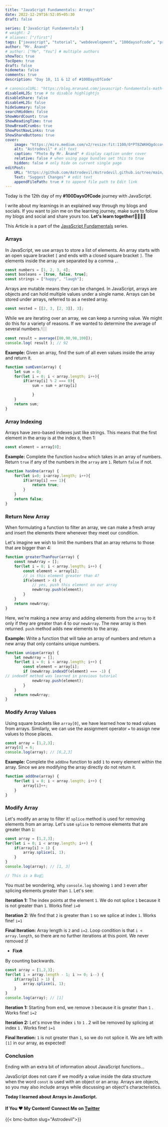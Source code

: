 ```yaml
---
title: "JavaScript Fundamentals: Arrays"
date: 2022-12-29T16:52:05+05:30
draft: false

series: ['JavaScript Fundamentals']
# weight: 2
# aliases: ["/first"]
tags: ["javascript", "tutorial", "webdevelopment", "100daysofcode", "programming", "coding"]
author: "Mr. Ånand"
# author: ["Me", "You"] # multiple authors
showToc: true
TocOpen: true
draft: false
hidemeta: false
comments: true
description: "Day 10, 11 & 12 of #100DaysOfCode"

# canonicalURL: "https://blog.mranand.com/javascript-fundamentals-math-object"
disableHLJS: true # to disable highlightjs
disableShare: false
disableHLJS: false
hideSummary: false
searchHidden: false
ShowWordCount: true
ShowReadingTime: true
ShowBreadCrumbs: true
ShowPostNavLinks: true
ShowShareButtons: true
cover:
    image: "https://miro.medium.com/v2/resize:fit:1100/0*PT8ZWKHQgdccovV6" # image path/url
    alt: "Astrodevil" # alt text
    caption: "Photo By Mr. Ånand" # display caption under cover
    relative: false # when using page bundles set this to true
    hidden: false # only hide on current single page
editPost:
    URL: "https://github.com/Astrodevil/Astrodevil.github.io/tree/main/content"
    Text: "Suggest Changes" # edit text
    appendFilePath: true # to append file path to Edit link
---
```


Today is the 12th day of my **#100DaysOfCode** journey with JavaScript.

I write about my learnings in an explained way through my blogs and socials. If you want to join me on the learning journey, make sure to follow my blogs and social and share yours too. **Let's learn together!🫱🏼‍🫲🏼**

This Article is a part of the [JavaScript Fundamentals](https://mranand.com/series/javascript-fundamentals/) series.

### Arrays

In JavaScript, we use arrays to store a list of elements. An array starts with an open square bracket `[` and ends with a closed square bracket `]`. The elements inside the array are separated by a comma `,`.

```javascript
const numbers = [1, 2, 3, 4];
const booleans = [true, false, true];
const strings = ["happy", "laugh"];
```

Arrays are mutable means they can be changed. In JavaScript, arrays are objects and can hold multiple values under a single name. Arrays can be stored under arrays, referred to as a nested array.

```javascript
const nested = [[2, 3, [2, 3]], 3];
```

While we are iterating over an array, we can keep a running value. We might do this for a variety of reasons. If we wanted to determine the average of several numbers.👇🏼

```javascript
const result = average([80,90,98,100]); 
console.log( result ); // 92
```

**Example:** Given an array, find the sum of all even values inside the array and return it.

```javascript
function sumEven(array) {
    let sum = 0;
    for(let i = 0; i < array.length; i++){
        if(array[i] % 2 === 0){
            sum = sum + array[i]

            }
    }
    return sum;
}
```

### Array Indexing

Arrays have zero-based indexes just like strings. This means that the first element in the array is at the index `0`, then 1:

```javascript
const element = array[0];
```

**Example:** Complete the function `hasOne` which takes in an array of numbers. Return `true` if any of the numbers in the `array` are `1`. Return `false` if not.

```javascript
function hasOne(array) {
    for(let i=0; i<array.length; i++){
        if(array[i] === 1){
            return true;
        }
    }
    return false;
}
```

### Return New Array

When formulating a function to filter an array, we can make a fresh array and insert the elements there whenever they meet our condition.

Let's imagine we wish to limit the numbers that an array returns to those that are bigger than 4:

```javascript
function greaterThanFour(array) {
    const newArray = [];
    for(let i = 0; i < array.length; i++) {
        const element = array[i];
        // is this element greater than 4?
        if(element > 4) {
            // yes, push this element on our array
            newArray.push(element);
        }
    }
    return newArray;
}
```

Here, we're making a new array and adding elements from the `array` to it only if they are greater than 4 to our `newArray`. The new array is then returned. `push` method adds new elements to the array.

**Example:** Write a function that will take an array of numbers and return a new array that only contains unique numbers.

```javascript
function unique(array) {
    let newArray = [];
    for(let i = 0; i < array.length; i++) {
        const element = array[i];
        if (newArray.indexOf(element) === -1) {
// indexOf method was learned in previous tutorial
            newArray.push(element);
        }
    }
    return newArray;
}
```

### Modify Array Values

Using square brackets like `array[0]`, we have learned how to read values from arrays. Similarly, we can use the assignment operator `=` to assign new values to those places.

```javascript
const array = [1,2,3];
array[0] = 6;
console.log(array); // [6,2,3]
```

**Example:** Complete the `addOne` function to add `1` to every element within the array. Since we are modifying the array directly do not return it.

```javascript
function addOne(array) {
    for(let i = 0; i < array.length; i++) {
        array[i]++;
    }
}
```

### Modify Array

Let's modify an array to filter it! `splice` method is used for removing elements from an array. Let's use `splice` to remove elements that are greater than `1`:

```javascript
const array = [1,2,3];
for(let i = 0; i < array.length; i++) {
    if(array[i] > 1) {
        array.splice(i, 1);
    }
}
console.log(array); // [1, 3]

// This is a Bug🐛
```

You must be wondering, why `console.log` showing `1` and `3` even after splicing elements greater than `1`. Let's see:

**Iteration 1:** The index points at the element `1`. We do not splice `1` because it is not greater than `1`. Works fine! `i=0`

**Iteration 2:** We find that `2` is greater than `1` so we splice at index `1`. Works fine! `i=1`

**Final Iteration:** Array length is `2` and `i=2`. Loop condition is that `i < array.length`, so there are no further iterations at this point. We never removed `3`!

* **Fix🔥**
    

By counting backwards.

```javascript
const array = [1,2,3];
for(let i = array.length - 1; i >= 0; i--) {
    if(array[i] > 1) {
        array.splice(i, 1);
    }
}
console.log(array); // [1]
```

**Iteration 1:** Starting from end, we remove `3` because it is greater than `1` . Works fine! `i=2`

**Iteration 2:** Let's move the index `i` to `1` . 2 will be removed by splicing at index `1` . Works fine! `i=1`

**Final Iteration:** `1` is not greater than `1`, so we do not splice it. We are left with `[1]` in our array, as expected!

### Conclusion

Ending with an extra bit of information about JavaScript functions...

JavaScript does not care if we modify a value inside the data structure when the word `const` is used with an object or an array. Arrays are objects, so you may also include arrays while discussing an object's characteristics.

**Today I learned about Arrays in JavaScript.**

#### If You ❤️ My Content! Connect Me on [Twitter](https://mobile.twitter.com/Astrodevil_) 
{{< bmc-button slug="Astrodevil">}}